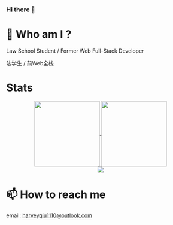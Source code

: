 ### Hi there 👋

# 🤔  Who am I ?
Law School Student / Former Web Full-Stack Developer

法学生 / 前Web全栈

# Stats

<p align="center">
  <a href="https://github.com/anuraghazra/github-readme-stats">
    <img align="center" height="175" src="https://github-readme-stats.vercel.app/api?username=harveyqiu&show_icons=true&include_all_commits=true&count_private=true" />
  </a>
  <a href="https://github.com/anuraghazra/github-readme-stats">
    <img align="center" height="175" src="https://github-readme-stats.vercel.app/api/top-langs/?username=harveyqiu&layout=compact&langs_count=7&exclude_repo=harveyqiu.github.io,link_up,frc6494.github.io&count_private=true" />
  </a>
  <br>
  <img src="http://github-readme-streak-stats.herokuapp.com?user=harveyqiu" align="center" />
</p>

# 📫  How to reach me
email: harveyqiu1110@outlook.com

